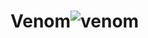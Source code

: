 # Venom![venom](https://user-images.githubusercontent.com/121312707/229483273-985034d2-23a9-4944-ac5f-92627e91356d.png)
